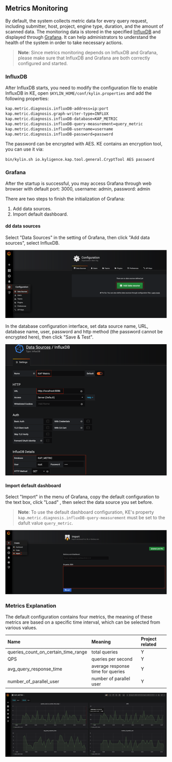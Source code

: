 ## Metrics Monitoring
By default, the system collects metric data for every query request, including submitter, host, project, engine type, duration, and the amount of scanned data. The monitoring data is stored in the specified [InfluxDB](https://www.influxdata.com/time-series-platform/) and displayed through [Grafana](https://grafana.com/grafana/). It can help administrators to understand the health of the system in order to take necessary actions.

> **Note**: Since metrics monitoring depends on InfluxDB and Grafana, please make sure that InfluxDB and Grafana are both correctly configured and started.

### InfluxDB
After InfluxDB starts, you need to modify the configuration file to enable InfluxDB in KE, open `$KYLIN_HOME/conf/kylin.properties` and add the following properties:

```
kap.metric.diagnosis.influxDB-address=ip:port
kap.metric.diagnosis.graph-writer-type=INFLUX
kap.metric.diagnosis.influxDB-database=KAP_METRIC
kap.metric.diagnosis.influxDB-query-measurement=query_metric
kap.metric.diagnosis.influxDB-username=username
kap.metric.diagnosis.influxDB-password=password
```

The password can be encrypted with AES. KE contains an encryption tool, you can use it via:

`bin/kylin.sh io.kyligence.kap.tool.general.CryptTool AES password`

### Grafana
After the startup is successful, you may access Grafana through web browser with default port: 3000, username: admin, password: admin 

There are two steps to finish the initialization of Grafana:
1. Add data sources.
2. Import default dashboard.

#### dd data sources
Select "Data Sources" in the setting of Grafana, then click "Add data sources", select InfluxDB.

![Add Data Source](images/metrics/addDatabase.png)

In the database configuration interface, set data source name, URL, database name, user, password and http method (the password cannot be encrypted here), then click "Save & Test".

![Database Configuration](images/metrics/setInfluxDB.png)

#### Import default dashboard
Select "Import" in the menu of Grafana, copy <a onclick="window.open('files/grafana_kap_metric.json', '_blank');">the default configuration</a> to the text box, click "Load" , then select the data source you set before.
> **Note**: To use the default dashboard configuration, KE's property `kap.metric.diagnosis.influxDB-query-measurement` must be set to the dafult value `query_metric`.

![Dashboard Configuration](images/metrics/loadSetting.png)

### Metrics Explanation

The default configuration contains four metrics, the meaning of these metrics are based on a specific time interval, which can be selected from various values.

| Name       | Meaning    | Project related    |
| :------------- | :---------- | :----------- |
| queries_count_on_certain_time_range | total queries | Y |
| QPS | queries per second | Y |
| avg_query_response_time | average response time for queries | Y |
| number_of_parallel_user | number of parallel user | Y |

![dashboard](images/metrics/dashboard.png)

